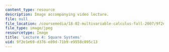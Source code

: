 ```yaml
---
content_type: resource
description: Image accompanying video lecture.
file: null
file_location: /coursemedia/18-02-multivariable-calculus-fall-2007/9f2e1e69d376e89d71b9e9558c895c13_04.jpg
file_type: image/jpeg
resourcetype: Image
title: 'Lecture 4: Square Systems'
uid: 9f2e1e69-d376-e89d-71b9-e9558c895c13
---
```

